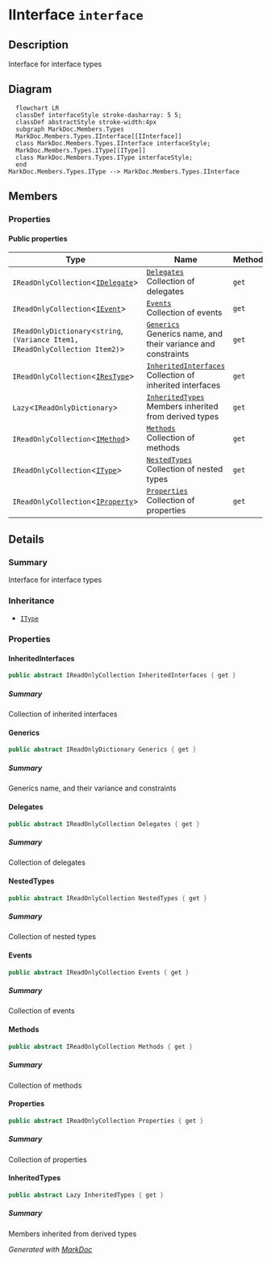 # IInterface `interface`

## Description
Interface for interface types

## Diagram
```mermaid
  flowchart LR
  classDef interfaceStyle stroke-dasharray: 5 5;
  classDef abstractStyle stroke-width:4px
  subgraph MarkDoc.Members.Types
  MarkDoc.Members.Types.IInterface[[IInterface]]
  class MarkDoc.Members.Types.IInterface interfaceStyle;
  MarkDoc.Members.Types.IType[[IType]]
  class MarkDoc.Members.Types.IType interfaceStyle;
  end
MarkDoc.Members.Types.IType --> MarkDoc.Members.Types.IInterface
```

## Members
### Properties
#### Public  properties
| Type | Name | Methods |
| --- | --- | --- |
| `IReadOnlyCollection`&lt;[`IDelegate`](./markdocmembersmembers-IDelegate)&gt; | [`Delegates`](markdocmemberstypes-IInterface#delegates)<br>Collection of delegates | `get` |
| `IReadOnlyCollection`&lt;[`IEvent`](./markdocmembersmembers-IEvent)&gt; | [`Events`](markdocmemberstypes-IInterface#events)<br>Collection of events | `get` |
| `IReadOnlyDictionary`&lt;`string`, `(Variance Item1, IReadOnlyCollection Item2)`&gt; | [`Generics`](markdocmemberstypes-IInterface#generics)<br>Generics name, and their variance and constraints | `get` |
| `IReadOnlyCollection`&lt;[`IResType`](./markdocmembersresolvedtypes-IResType)&gt; | [`InheritedInterfaces`](markdocmemberstypes-IInterface#inheritedinterfaces)<br>Collection of inherited interfaces | `get` |
| `Lazy`&lt;`IReadOnlyDictionary`&gt; | [`InheritedTypes`](markdocmemberstypes-IInterface#inheritedtypes)<br>Members inherited from derived types | `get` |
| `IReadOnlyCollection`&lt;[`IMethod`](./markdocmembersmembers-IMethod)&gt; | [`Methods`](markdocmemberstypes-IInterface#methods)<br>Collection of methods | `get` |
| `IReadOnlyCollection`&lt;[`IType`](./markdocmemberstypes-IType)&gt; | [`NestedTypes`](markdocmemberstypes-IInterface#nestedtypes)<br>Collection of nested types | `get` |
| `IReadOnlyCollection`&lt;[`IProperty`](./markdocmembersmembers-IProperty)&gt; | [`Properties`](markdocmemberstypes-IInterface#properties)<br>Collection of properties | `get` |

## Details
### Summary
Interface for interface types

### Inheritance
 - [
`IType`
](./markdocmemberstypes-IType)

### Properties
#### InheritedInterfaces
```csharp
public abstract IReadOnlyCollection InheritedInterfaces { get }
```
##### Summary
Collection of inherited interfaces

#### Generics
```csharp
public abstract IReadOnlyDictionary Generics { get }
```
##### Summary
Generics name, and their variance and constraints

#### Delegates
```csharp
public abstract IReadOnlyCollection Delegates { get }
```
##### Summary
Collection of delegates

#### NestedTypes
```csharp
public abstract IReadOnlyCollection NestedTypes { get }
```
##### Summary
Collection of nested types

#### Events
```csharp
public abstract IReadOnlyCollection Events { get }
```
##### Summary
Collection of events

#### Methods
```csharp
public abstract IReadOnlyCollection Methods { get }
```
##### Summary
Collection of methods

#### Properties
```csharp
public abstract IReadOnlyCollection Properties { get }
```
##### Summary
Collection of properties

#### InheritedTypes
```csharp
public abstract Lazy InheritedTypes { get }
```
##### Summary
Members inherited from derived types

*Generated with* [*MarkDoc*](https://github.com/hailstorm75/MarkDoc.Core)
